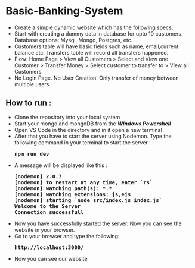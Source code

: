 # Basic-Banking-System
<ul>
<li>Create a simple dynamic website which has the following specs.</li>
<li>Start with creating a dummy data in database for upto 10 customers. Database options: Mysql, Mongo, Postgres, etc.</li>
<li>Customers table will have basic fields such as name, email,current balance etc. Transfers table will record all transfers happened.</li>
<li>Flow: Home Page > View all Customers > Select and View one Customer > Transfer Money > Select customer to transfer to > View all Customers.</li>
<li>No Login Page. No User Creation. Only transfer of money between multiple users.</li>
</ul>

## How to run :
<ul>
<li>Clone the repository into your local system</li>
<li>Start your mongo and mongoDB from the <b><i>WIndows Powershell</b></i></li>
<li>Open VS Code in the directory and in it open a new terminal</li>
<li>After that you have to start the server using Nodemon. Type the following command in your terminal to start the server :</li>
<pre><b>npm run dev</b></pre>
<li>A message will be displayed like this :</li>
<pre><b>[nodemon] 2.0.7
[nodemon] to restart at any time, enter `rs`
[nodemon] watching path(s): *.*
[nodemon] watching extensions: js,ejs
[nodemon] starting `node src/index.js index.js`
Welcome to the Server
Connection successfull</b></pre>
<li>Now you have successfully started the server. Now you can see the website in your browser.</li>
<li>Go to your browser and type the following:</li>
<pre><b>http://localhost:3000/</b></pre>
<li>Now you can see our website</li>
</ul>
